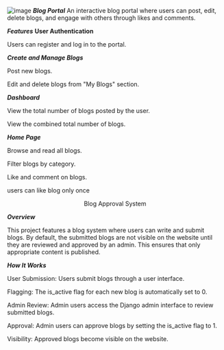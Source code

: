![image](https://github.com/user-attachments/assets/6e11e1a6-b0a3-4556-a139-d7c93c1214ad)
_**Blog Portal**_
An interactive blog portal where users can post, edit, delete blogs, and engage with others through likes and comments.

_**Features**_
**User Authentication**

Users can register and log in to the portal.

_**Create and Manage Blogs**_

Post new blogs.

Edit and delete blogs from "My Blogs" section.

_**Dashboard**_

View the total number of blogs posted by the user.

View the combined total number of blogs.

_**Home Page**_

Browse and read all blogs.

Filter blogs by category.

Like and comment on blogs.

users can like blog only once



<p align="center">Blog Approval System </p>

_**Overview**_

This project features a blog system where users can write and submit blogs. By default, the submitted blogs are not visible on the website until they are reviewed and approved by an admin. This ensures that only appropriate content is published.

_**How It Works**_

User Submission: Users submit blogs through a user interface.

Flagging: The is_active flag for each new blog is automatically set to 0.

Admin Review: Admin users access the Django admin interface to review submitted blogs.

Approval: Admin users can approve blogs by setting the is_active flag to 1.

Visibility: Approved blogs become visible on the website.
